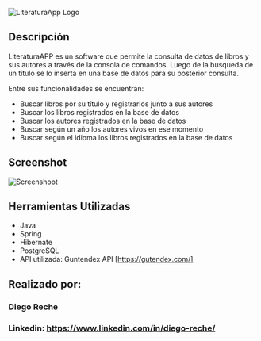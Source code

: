![LiteraturaApp Logo](https://github.com/user-attachments/assets/910ddfa0-8f1b-4594-8152-9ba900d998d8)

## Descripción

LiteraturaAPP es un software que permite la consulta de datos de libros y sus autores a través de la consola de comandos.
Luego de la busqueda de un titulo se lo inserta en una base de datos para su posterior consulta.

Entre sus funcionalidades se encuentran:
* Buscar libros por su título y registrarlos junto a sus autores
* Buscar los libros registrados en la base de datos
* Buscar los autores registrados en la base de datos
* Buscar según un año los autores vivos en ese momento
* Buscar según el idioma los libros registrados en la base de datos

## Screenshot 
![Screenshoot](https://github.com/user-attachments/assets/d468e862-7b44-4fbf-9399-e646187ca69f)


## Herramientas Utilizadas
* Java
* Spring
* Hibernate
* PostgreSQL 
* API utilizada: Guntendex API  [https://gutendex.com/] 
## Realizado por:
### Diego Reche
### Linkedin: https://www.linkedin.com/in/diego-reche/

